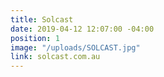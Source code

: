 ```yaml
---
title: Solcast
date: 2019-04-12 12:07:00 -04:00
position: 1
image: "/uploads/SOLCAST.jpg"
link: solcast.com.au
---
```


